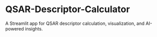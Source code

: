 # QSAR-Descriptor-Calculator
A Streamlit app for QSAR descriptor calculation, visualization, and AI-powered insights.
